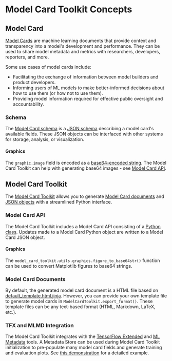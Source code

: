 # Model Card Toolkit Concepts







## Model Card

[Model Cards](https://arxiv.org/abs/1810.03993) are machine learning documents that provide context and transparency into a model's development and performance. They can be used to share model metadata and metrics with researchers, developers, reporters, and more.

Some use cases of model cards include:

* Facilitating the exchange of information between model builders and product developers.
* Informing users of ML models to make better-informed decisions about how to use them (or how not to use them).
* Providing model information required for effective public oversight and accountability.

### Schema

The [Model Card schema](https://github.com/tensorflow/model-card-toolkit/blob/master/model_card_toolkit/schema) is a [JSON schema](https://json-schema.org/) describing a model card's available fields. These JSON objects can be interfaced with other systems for storage, analysis, or visualization.

#### Graphics

The `graphic.image` field is encoded as a [base64-encoded string](https://en.wikipedia.org/wiki/Base64). The Model Card Toolkit can help with generating base64 images - see [Model Card API](###model-card-api).

## Model Card Toolkit

The [Model Card Toolkit](https://github.com/tensorflow/model-card-toolkit/blob/master/model_card_toolkit/model_card_toolkit.py) allows you to generate [Model Card documents](###model-card-documents) and [JSON objects](###schema) with a streamlined Python interface.

### Model Card API

The Model Card Toolkit includes a Model Card API consisting of a [Python class](https://github.com/tensorflow/model-card-toolkit/blob/master/model_card_toolkit/model_card.py). Updates made to a Model Card Python object are written to a Model Card JSON object.

#### Graphics

The `model_card_toolkit.utils.graphics.figure_to_base64str()` function can be used to convert Matplotlib figures to base64 strings.

### Model Card Documents

By default, the generated model card document is a HTML file based on [default_template.html.jinja](https://github.com/tensorflow/model-card-toolkit/blob/master/model_card_toolkit/template/html/default_template.html.jinja). However, you can provide your own template file to generate model cards in `ModelCardToolkit.export_format()`. These template files can be any text-based format (HTML, Markdown, LaTeX, etc.).

### TFX and MLMD Integration

The Model Card Toolkit integrates with the [TensorFlow Extended](https://www.tensorflow.org/tfx) and [ML Metadata](https://www.tensorflow.org/tfx/guide/mlmd) tools. A Metadata Store can be used during Model Card Toolkit initialization to pre-populate many model card fields and generate training and evaluation plots. See [this demonstration](https://github.com/tensorflow/model-card-toolkit/blob/master/model_card_toolkit/documentation/examples/MLMD_Model_Card_Toolkit_Demo.ipynb) for a detailed example.
